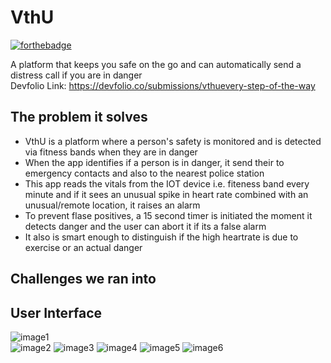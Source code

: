 # VthU
[![forthebadge](https://forthebadge.com/images/badges/built-for-android.svg)](https://forthebadge.com)

A platform that keeps you safe on the go and can automatically send a distress call if you are in danger<br>
Devfolio Link: https://devfolio.co/submissions/vthuevery-step-of-the-way

## The problem it solves
* VthU is a platform where a person's safety is monitored and is detected via fitness bands when they are in danger
* When the app identifies if a person is in danger, it send their to emergency contacts and also to the nearest police station
* This app reads the vitals from the IOT device i.e. fiteness band every minute and if it sees an unusual spike in heart rate combined with an unusual/remote location, it raises an alarm
* To prevent flase positives, a 15 second timer is initiated the moment it detects danger and the user can abort it if its a false alarm
* It also is smart enough to distinguish if the high heartrate is due to exercise or an actual danger

## Challenges we ran into



## User Interface
![image1](UI/splash_page.png)<br>
![image2](UI/profile.jpeg)
![image3](UI/map.jpeg)
![image4](UI/implicitSOS.jpeg)
![image5](UI/explicitSOS.jpeg)
![image6](UI/alertSMS.jpeg)
